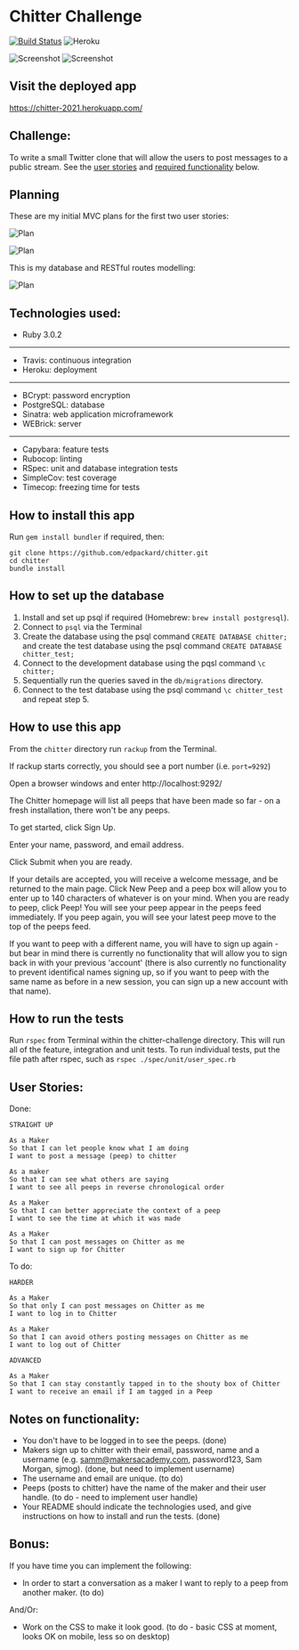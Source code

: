 # Chitter Challenge

[![Build Status](https://app.travis-ci.com/edpackard/chitter.svg?branch=main)](https://app.travis-ci.com/edpackard/chitter)
![Heroku](https://pyheroku-badge.herokuapp.com/?app=chitter-2021)

![Screenshot](./public/screenshots/chitter1.png)
![Screenshot](./public/screenshots/chitter2.png)

## Visit the deployed app

https://chitter-2021.herokuapp.com/

## Challenge:

To write a small Twitter clone that will allow the users to post messages to a public stream. See the [user stories](#user-stories) and [required functionality](#notes-on-functionality) below.

## Planning

These are my initial MVC plans for the first two user stories:

![Plan](./public/plans/peep_plan.png)

![Plan](./public/plans/peeps_plan.png)

This is my database and RESTful routes modelling:

![Plan](./public/plans/plan.png)

## Technologies used:

- Ruby 3.0.2

---

- Travis: continuous integration
- Heroku: deployment

---

- BCrypt: password encryption
- PostgreSQL: database
- Sinatra: web application microframework
- WEBrick: server

---

- Capybara: feature tests
- Rubocop: linting
- RSpec: unit and database integration tests
- SimpleCov: test coverage
- Timecop: freezing time for tests

## How to install this app

Run `gem install bundler` if required, then:

```
git clone https://github.com/edpackard/chitter.git
cd chitter
bundle install
```

## How to set up the database

1. Install and set up psql if required (Homebrew: `brew install postgresql`).
2. Connect to `psql` via the Terminal
3. Create the database using the psql command `CREATE DATABASE chitter;` and create the test database using the psql command `CREATE DATABASE chitter_test;`
4. Connect to the development database using the pqsl command `\c chitter;`
5. Sequentially run the queries saved in the `db/migrations` directory.
6. Connect to the test database using the psql command `\c chitter_test` and repeat step 5.

## How to use this app

From the `chitter` directory run `rackup` from the Terminal.

If rackup starts correctly, you should see a port number (i.e. `port=9292`)

Open a browser windows and enter http://localhost:9292/

The Chitter homepage will list all peeps that have been made so far - on a fresh installation, there won't be any peeps.

To get started, click Sign Up.

Enter your name, password, and email address.

Click Submit when you are ready.

If your details are accepted, you will receive a welcome message, and be returned to the main page. Click New Peep and a peep box will allow you to enter up to 140 characters of whatever is on your mind. When you are ready to peep, click Peep! You will see your peep appear in the peeps feed immediately. If you peep again, you will see your latest peep move to the top of the peeps feed.

If you want to peep with a different name, you will have to sign up again - but bear in mind there is currently no functionality that will allow you to sign back in with your previous 'account' (there is also currently no functionality to prevent identifical names signing up, so if you want to peep with the same name as before in a new session, you can sign up a new account with that name).

## How to run the tests

Run `rspec` from Terminal within the chitter-challenge directory. This will run all of the feature, integration and unit tests. To run individual tests, put the file path after rspec, such as `rspec ./spec/unit/user_spec.rb`

## User Stories:

Done:

```
STRAIGHT UP

As a Maker
So that I can let people know what I am doing
I want to post a message (peep) to chitter

As a maker
So that I can see what others are saying
I want to see all peeps in reverse chronological order

As a Maker
So that I can better appreciate the context of a peep
I want to see the time at which it was made

As a Maker
So that I can post messages on Chitter as me
I want to sign up for Chitter
```

To do:

```
HARDER

As a Maker
So that only I can post messages on Chitter as me
I want to log in to Chitter

As a Maker
So that I can avoid others posting messages on Chitter as me
I want to log out of Chitter

ADVANCED

As a Maker
So that I can stay constantly tapped in to the shouty box of Chitter
I want to receive an email if I am tagged in a Peep
```

## Notes on functionality:

- You don't have to be logged in to see the peeps.
  (done)
- Makers sign up to chitter with their email, password, name and a username (e.g. samm@makersacademy.com, password123, Sam Morgan, sjmog).
  (done, but need to implement username)
- The username and email are unique.
  (to do)
- Peeps (posts to chitter) have the name of the maker and their user handle.
  (to do - need to implement user handle)
- Your README should indicate the technologies used, and give instructions on how to install and run the tests.
  (done)

## Bonus:

If you have time you can implement the following:

- In order to start a conversation as a maker I want to reply to a peep from another maker.
  (to do)

And/Or:

- Work on the CSS to make it look good.
  (to do - basic CSS at moment, looks OK on mobile, less so on desktop)
